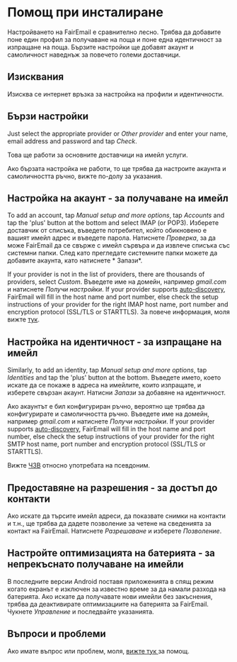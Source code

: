 # Помощ при инсталиране

Настройването на FairEmail е сравнително лесно. Трябва да добавите поне един профил за получаване на поща и поне една идентичност за изпращане на поща. Бързите настройки ще добавят акаунт и самоличност наведнъж за повечето големи доставчици.

## Изисквания

Изисква се интернет връзка за настройка на профили и идентичности.

## Бързи настройки

Just select the appropriate provider or *Other provider* and enter your name, email address and password and tap *Check*.

Това ще работи за основните доставчици на имейл услуги.

Ако бързата настройка не работи, то ще трябва да настроите акаунта и самоличността ръчно, вижте по-долу за указания.

## Настройка на акаунт - за получаване на имейл

To add an account, tap *Manual setup and more options*, tap *Accounts* and tap the 'plus' button at the bottom and select IMAP (or POP3). Изберете доставчик от списъка, въведете потребител, който обикновено е вашият имейл адрес и въведете парола. Натиснете *Проверка*, за да може FairEmail да се свърже с имейл сървъра и да извлече списъка със системни папки. След като прегледате системните папки можете да добавите акаунта, като натиснете * Запази*.

If your provider is not in the list of providers, there are thousands of providers, select *Custom*. Въведете име на домейн, например *gmail.com* и натиснете *Получи настройки*. If your provider supports [auto-discovery](https://tools.ietf.org/html/rfc6186), FairEmail will fill in the host name and port number, else check the setup instructions of your provider for the right IMAP host name, port number and encryption protocol (SSL/TLS or STARTTLS). За повече информация, моля вижте [тук](https://github.com/M66B/FairEmail/blob/master/FAQ.md#authorizing-accounts).

## Настройка на идентичност - за изпращане на имейл

Similarly, to add an identity, tap *Manual setup and more options*, tap *Identities* and tap the 'plus' button at the bottom. Въведете името, което искате да се покаже в адреса на имейлите, които изпращате, и изберете свързан акаунт. Натисни *Запази* за добавяне на идентичност.

Ако акаунтът е бил конфигуриран ръчно, вероятно ще трябва да конфигурирате и самоличността ръчно. Въведете име на домейн, например *gmail.com* и натиснете *Получи настройки*. If your provider supports [auto-discovery](https://tools.ietf.org/html/rfc6186), FairEmail will fill in the host name and port number, else check the setup instructions of your provider for the right SMTP host name, port number and encryption protocol (SSL/TLS or STARTTLS).

Вижте [ЧЗВ](https://github.com/M66B/FairEmail/blob/master/FAQ.md#FAQ9) относно употребата на псевдоним.

## Предоставяне на разрешения - за достъп до контакти

Ако искате да търсите имейл адреси, да показвате снимки на контакти и т.н., ще трябва да дадете позволение за четене на сведенията за контакт на FairEmail. Натиснете *Разрешаване* и изберете *Позволение*.

## Настройте оптимизацията на батерията - за непрекъснато получаване на имейли

В последните версии Android поставя приложенията в спящ режим когато екранът е изключен за известно време за да намали разхода на батерията. Ако искате да получавате нови имейли без закъснения, трябва да деактивирате оптимизациите на батерията за FairEmail. Чукнете *Управление* и последвайте указанията.

## Въпроси и проблеми

Ако имате въпрос или проблем, моля, [ вижте тук ](https://github.com/M66B/FairEmail/blob/master/FAQ.md) за помощ.